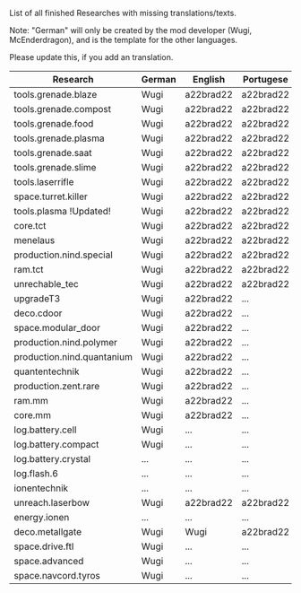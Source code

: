 List of all finished Researches with missing translations/texts.

Note: "German" will only be created by the mod developer (Wugi, McEnderdragon), and is the template for the other languages.

Please update this, if you add an translation.

Research  | German | English | Portugese | French
--------- | ------ | ------- | --------- | ------
tools.grenade.blaze | Wugi | a22brad22 | a22brad22 | NeoFight92
tools.grenade.compost | Wugi | a22brad22 | a22brad22 | NeoFight92
tools.grenade.food | Wugi | a22brad22 | a22brad22 | NeoFight92
tools.grenade.plasma | Wugi | a22brad22 | a22brad22 | NeoFight92
tools.grenade.saat | Wugi | a22brad22 | a22brad22 | NeoFight92
tools.grenade.slime | Wugi | a22brad22 | a22brad22 | NeoFight92
tools.laserrifle | Wugi | a22brad22 | a22brad22 | NeoFight92
space.turret.killer | Wugi | a22brad22 | a22brad22 | NeoFight92
tools.plasma !Updated! | Wugi | a22brad22 | a22brad22 | NeoFight92 
core.tct | Wugi | a22brad22 | a22brad22 | NeoFight92 
menelaus | Wugi | a22brad22 | a22brad22 | NeoFight92 
production.nind.special | Wugi | a22brad22 | a22brad22 | NeoFight92 
ram.tct | Wugi | a22brad22 | a22brad22 | NeoFight92 
unrechable_tec | Wugi | a22brad22 | a22brad22 | NeoFight92 
upgradeT3 | Wugi | a22brad22 | ... | NeoFight92 
deco.cdoor | Wugi | a22brad22 | ... | NeoFight92 
space.modular_door | Wugi | a22brad22 | ... | NeoFight92 
production.nind.polymer | Wugi | a22brad22 | ... | NeoFight92 
production.nind.quantanium | Wugi | a22brad22 | ... | NeoFight92 
quantentechnik | Wugi | a22brad22 | ... | NeoFight92 
production.zent.rare | Wugi | a22brad22 | ... | NeoFight92 
ram.mm | Wugi | a22brad22 | ... | NeoFight92 
core.mm | Wugi | a22brad22 | ... | NeoFight92 
log.battery.cell | Wugi | ... | ... | ... 
log.battery.compact | Wugi | ... | ... | ... 
log.battery.crystal | ... | ... | ... | ... 
log.flash.6 | ... | ... | ... | ... 
ionentechnik | ... | ... | ... | ... 
unreach.laserbow | Wugi | a22brad22 | a22brad22 | NeoFight92 
energy.ionen | ... | ... | ... | ... 
deco.metallgate | Wugi | Wugi | a22brad22 | ...
space.drive.ftl | Wugi | ... | ... | ...
space.advanced | Wugi | ... | ... | ...
space.navcord.tyros | Wugi | ... | ... | ...
